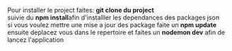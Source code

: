 Pour installer le project faites: 
**git clone du project**<br>
suivie du **npm install**afin d'installler les dependances des packages json<br>
si vous voulez mettre une mise a jour des package faite un **npm update**<br>
ensuite deplacez vous dans le repertoire et faites un **nodemon dev** afin de lancez l'application<br>